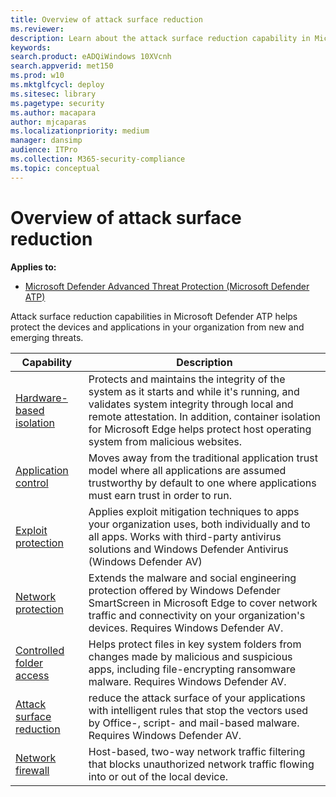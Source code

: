 ```yaml
---
title: Overview of attack surface reduction
ms.reviewer: 
description: Learn about the attack surface reduction capability in Microsoft Defender ATP
keywords: 
search.product: eADQiWindows 10XVcnh
search.appverid: met150
ms.prod: w10
ms.mktglfcycl: deploy
ms.sitesec: library
ms.pagetype: security
ms.author: macapara
author: mjcaparas
ms.localizationpriority: medium
manager: dansimp
audience: ITPro
ms.collection: M365-security-compliance 
ms.topic: conceptual
---
```


# Overview of attack surface reduction

**Applies to:**
- [Microsoft Defender Advanced Threat Protection (Microsoft Defender ATP)](https://go.microsoft.com/fwlink/p/?linkid=2069559)

Attack surface reduction capabilities in Microsoft Defender ATP helps protect the devices and applications in  your organization from new and emerging threats. 

| Capability | Description |
|------------|-------------|
| [Hardware-based isolation](../windows-defender-application-guard/wd-app-guard-overview.md) | Protects and maintains the integrity of the system as it starts and while it's running, and validates system integrity through local and remote attestation. In addition, container isolation for Microsoft Edge helps protect host operating system from malicious websites. |
| [Application control](../windows-defender-application-control/windows-defender-application-control.md) | Moves away from the traditional application trust model where all applications are assumed trustworthy by default to one where applications must earn trust in order to run. |
| [Exploit protection](../windows-defender-exploit-guard/exploit-protection-exploit-guard.md) | Applies exploit mitigation techniques to apps your organization uses, both individually and to all apps. Works with third-party antivirus solutions and Windows Defender Antivirus (Windows Defender AV) |
| [Network protection](../windows-defender-exploit-guard/network-protection-exploit-guard.md) | Extends the malware and social engineering protection offered by Windows Defender SmartScreen in Microsoft Edge to cover network traffic and connectivity on your organization's devices. Requires Windows Defender AV. | 
| [Controlled folder access](../windows-defender-exploit-guard/controlled-folders-exploit-guard.md) | Helps protect files in key system folders from changes made by malicious and suspicious apps, including file-encrypting ransomware malware. Requires Windows Defender AV. |
| [Attack surface reduction](../windows-defender-exploit-guard/attack-surface-reduction-exploit-guard.md) | reduce the attack surface of your applications with intelligent rules that stop the vectors used by Office-, script- and mail-based malware. Requires Windows Defender AV.  |
| [Network firewall](../windows-firewall/windows-firewall-with-advanced-security.md) | Host-based, two-way network traffic filtering that blocks unauthorized network traffic flowing into or out of the local device. |

